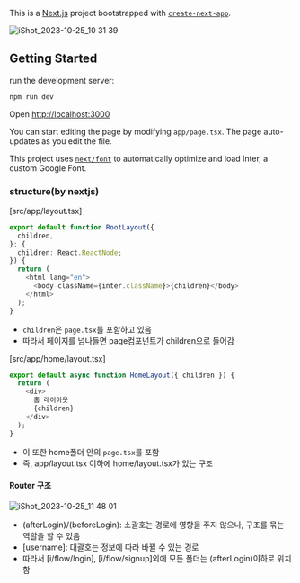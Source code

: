 This is a [Next.js](https://nextjs.org/) project bootstrapped with [`create-next-app`](https://github.com/vercel/next.js/tree/canary/packages/create-next-app).

![iShot_2023-10-25_10 31 39](https://github.com/gayoung106/AppRouter-xcom/assets/98731537/aa8478e9-5e5d-4089-93f5-37a9047a805a)

## Getting Started

run the development server:

```bash
npm run dev
```

Open [http://localhost:3000](http://localhost:3000)

You can start editing the page by modifying `app/page.tsx`. The page auto-updates as you edit the file.

This project uses [`next/font`](https://nextjs.org/docs/basic-features/font-optimization) to automatically optimize and load Inter, a custom Google Font.

### structure(by nextjs)

[src/app/layout.tsx]

```ts
export default function RootLayout({
  children,
}: {
  children: React.ReactNode;
}) {
  return (
    <html lang="en">
      <body className={inter.className}>{children}</body>
    </html>
  );
}
```

- `children`은 `page.tsx`를 포함하고 있음
- 따라서 페이지를 넘나들면 page컴포넌트가 children으로 들어감

[src/app/home/layout.tsx]

```ts
export default async function HomeLayout({ children }) {
  return (
    <div>
      홈 레이아웃
      {children}
    </div>
  );
}
```

- 이 또한 home폴더 안의 `page.tsx`를 포함
- 즉, app/layout.tsx 이하에 home/layout.tsx가 있는 구조

#### Router 구조

![iShot_2023-10-25_11 48 01](https://github.com/gayoung106/AppRouter-xcom/assets/98731537/a60aecce-8b37-44ca-bc46-3009f2230494)

- (afterLogin)/(beforeLogin): 소괄호는 경로에 영향을 주지 않으나, 구조를 묶는 역할을 할 수 있음
- [username]: 대괄호는 정보에 따라 바뀔 수 있는 경로
- 따라서 [i/flow/login], [i/flow/signup]외에 모든 폴더는 (afterLogin)이하로 위치함
